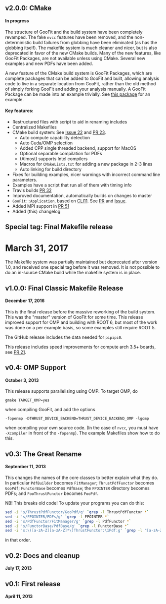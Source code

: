 


## v2.0.0: CMake
#### In progress

The structure of GooFit and the build system have been completely revamped. The fake `nvcc` features have been removed, and the non-deterministic build failures from globbing have been eliminated (as has the globbing itself). The makefile system is much cleaner and nicer, but is also deprecated in favor of the new CMake builds. Many of the new features, like GooFit Packages, are not available unless using CMake. Several new examples and new PDFs have been added.

A new feature of the CMake build system is GooFit Packages, which are complete packages that can be added to GooFit and built, allowing analysis code to live in a separate location from GooFit, rather than the old method of simply forking GooFit and adding your analysis manually. A GooFit Package can be made into an example trivially. See [this package](https://github.com/maddocbf/goofit_KKPiPi) for an example.

#### Key features:

* Restructured files with script to aid in renaming includes
* Centralized Makefiles
* CMake build system: See [Issue 22](https://github.com/GooFit/GooFit/issues/22) and [PR 23](https://github.com/GooFit/GooFit/pull/23).
  * Auto compute capability detection
  * Auto Cuda/OMP selection
  * Added CPP single threaded backend, support for MacOS
  * Optional separable compilation for PDFs
  * (Almost) supports Intel compilers
  * Macros for `CMakeLists.txt` for adding a new package in 2-3 lines
  * Auto linking for build directory
* Fixes for building examples, nicer warnings with incorrect command line parameters.
* Examples have a script that run all of them with timing info
* Travis builds [PR 32](https://github.com/GooFit/GooFit/pull/32)
* Improved documentation, automatically builds on changes to master
* `GooFit::Application`, based on [CLI11](https://github.com/CLIUtils/CLI11). See [PR](https://github.com/GooFit/GooFit/pull/36) and [Issue](https://github.com/GooFit/GooFit/issues/33).
* Added MPI support in [PR 51](https://github.com/GooFit/GooFit/pull/36)
* Added (this) changelog

## Special tag: Final Makefile release
# March 31, 2017

The Makefile system was partially maintained but deprecated after version 1.0, and received one special tag before it was removed. It is not possible to do an in-source CMake build while the makefile system is in place.

## v1.0.0: Final Classic Makefile Release
#### December 17, 2016

This is the final release before the massive reworking of the build system. This was the "master" version of GooFit for some time. This release improved support for OMP and building with ROOT 6, but most of the work was done on a per example basis, so some examples still require ROOT 5.

The GitHub release includes the data needed for `pipipi0`.

This release includes speed improvements for compute arch 3.5+ boards, see [PR 21](https://github.com/GooFit/GooFit/pull/21). 

## v0.4: OMP Support
#### October 3, 2013

This release supports parallelising using OMP. To target OMP, do

```
gmake TARGET_OMP=yes
```

when compiling GooFit, and add the options

```
-fopenmp -DTHRUST_DEVICE_BACKEND=THRUST_DEVICE_BACKEND_OMP -lgomp
```

when compiling your own source code. (In the case of `nvcc`, you must have `-Xcompiler` in front of the `-fopenmp`). The example Makefiles show how to do this. 



## v0.3: The Great Rename
#### September 11, 2013

This changes the names of the core classes to better explain what they do. In particular `PdfBuilder` becomes `FitManager`; `ThrustPdfFunctor` becomes `GooPdf`; `FunctorBase` becomes `PdfBase`; the `FPOINTER` directory becomes PDFs; and `FooThrustFunctor` becomes `FooPdf`. 

NB! This breaks old code! To update your programs you can do this:

```bash
sed -i 's/ThrustPdfFunctor/GooPdf/g' `grep -l ThrustPdfFunctor *`
sed -i 's/FPOINTER/PDFs/g' `grep -l FPOINTER *`
sed -i 's/PdfFunctor/FitManager/g' `grep -l PdfFunctor *`
sed -i 's/FunctorBase/PdfBase/g' `grep -l FunctorBase *`
sed -i 's:\([a-zA-Z][a-zA-Z]*\)ThrustFunctor:\1Pdf:g' `grep -l "[a-zA-Z][a-zA-Z]*ThrustFunctor" *`
```

in that order. 

## v0.2: Docs and cleanup
#### July 17, 2013

## v0.1: First release
#### April 11, 2013

